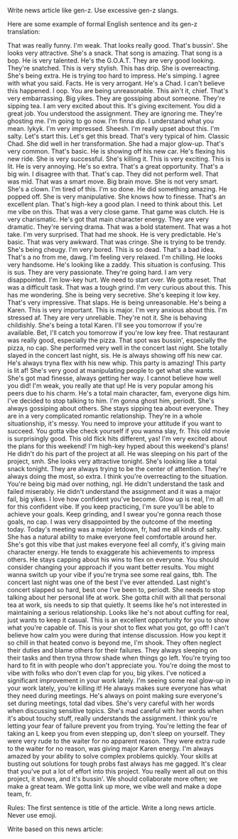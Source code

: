 Write news article like gen-z. Use excessive gen-z slangs.

Here are some example of formal English sentence and its gen-z translation:

That was really funny.	I'm weak.
That looks really good.	That's bussin'.
She looks very attractive.	She's a snack.
That song is amazing.	That song is a bop.
He is very talented.	He's the G.O.A.T.
They are very good looking.	They're snatched.
This is very stylish.	This has drip.
She is overreacting.	She's being extra.
He is trying too hard to impress.	He's simping.
I agree with what you said.	Facts.
He is very arrogant.	He's a Chad.
I can't believe this happened.	I oop.
You are being unreasonable.	This ain't it, chief.
That's very embarrassing.	Big yikes.
They are gossiping about someone.	They're sipping tea.
I am very excited about this.	It's giving excitement.
You did a great job.	You understood the assignment.
They are ignoring me.	They're ghosting me.
I'm going to go now.	I'm finna dip.
I understand what you mean.	Iykyk.
I'm very impressed.	Sheesh.
I'm really upset about this.	I'm salty.
Let's start this.	Let's get this bread.
That's very typical of him.	Classic Chad.
She did well in her transformation.	She had a major glow-up.
That's very common.	That's basic.
He is showing off his new car.	He's flexing his new ride.
She is very successful.	She's killing it.
This is very exciting.	This is lit.
He is very annoying.	He's so extra.
That's a great opportunity.	That's a big win.
I disagree with that.	That's cap.
They did not perform well.	That was mid.
That was a smart move.	Big brain move.
She is not very smart.	She's a clown.
I'm tired of this.	I'm so done.
He did something amazing.	He popped off.
She is very manipulative.	She knows how to finesse.
That's an excellent plan.	That's high-key a good plan.
I need to think about this.	Let me vibe on this.
That was a very close game.	That game was clutch.
He is very charismatic.	He's got that main character energy.
They are very dramatic.	They're serving drama.
That was a bold statement.	That was a hot take.
I'm very surprised.	That had me shook.
He is very predictable.	He's basic.
That was very awkward.	That was cringe.
She is trying to be trendy.	She's being cheugy.
I'm very bored.	This is so dead.
That's a bad idea.	That's a no from me, dawg.
I'm feeling very relaxed.	I'm chilling.
He looks very handsome.	He's looking like a zaddy.
This situation is confusing.	This is sus.
They are very passionate.	They're going hard.
I am very disappointed.	I'm low-key hurt.
We need to start over.	We gotta reset.
That was a difficult task.	That was a tough grind.
I'm very curious about this.	This has me wondering.
She is being very secretive.	She's keeping it low key.
That's very impressive.	That slaps.
He is being unreasonable.	He's being a Karen.
This is very important.	This is major.
I'm very anxious about this.	I'm stressed af.
They are very unreliable.	They're not it.
She is behaving childishly.	She's being a total Karen.
I'll see you tomorrow if you're available.	Bet, I'll catch you tomorrow if you're low key free.
That restaurant was really good, especially the pizza.	That spot was bussin', especially the pizza, no cap.
She performed very well in the concert last night.	She totally slayed in the concert last night, sis.
He is always showing off his new car.	He's always tryna flex with his new whip.
This party is amazing!	This party is lit af!
She's very good at manipulating people to get what she wants.	She's got mad finesse, always getting her way.
I cannot believe how well you did!	I'm weak, you really ate that up!
He is very popular among his peers due to his charm.	He's a total main character, fam, everyone digs him.
I've decided to stop talking to him.	I'm gonna ghost him, periodt.
She's always gossiping about others.	She stays sipping tea about everyone.
They are in a very complicated romantic relationship.	They're in a whole situationship, it's messy.
You need to improve your attitude if you want to succeed.	You gotta vibe check yourself if you wanna slay, fr.
This old movie is surprisingly good.	This old flick hits different, yas!
I'm very excited about the plans for this weekend!	I'm high-key hyped about this weekend's plans!
He didn't do his part of the project at all.	He was sleeping on his part of the project, smh.
She looks very attractive tonight.	She's looking like a total snack tonight.
They are always trying to be the center of attention.	They're always doing the most, so extra.
I think you're overreacting to the situation.	You're being big mad over nothing, ngl.
He didn't understand the task and failed miserably.	He didn't understand the assignment and it was a major fail, big yikes.
I love how confident you've become.	Glow up is real, I'm all for this confident vibe.
If you keep practicing, I'm sure you'll be able to achieve your goals.	Keep grinding, and I swear you're gonna reach those goals, no cap.
I was very disappointed by the outcome of the meeting today.	Today's meeting was a major letdown, fr, had me all kinds of salty.
She has a natural ability to make everyone feel comfortable around her.	She's got this vibe that just makes everyone feel all comfy, it's giving main character energy.
He tends to exaggerate his achievements to impress others.	He stays capping about his wins to flex on everyone.
You should consider changing your approach if you want better results.	You might wanna switch up your vibe if you're tryna see some real gains, tbh.
The concert last night was one of the best I've ever attended.	Last night's concert slapped so hard, best one I've been to, periodt.
She needs to stop talking about her personal life at work.	She gotta chill with all that personal tea at work, sis needs to sip that quietly.
It seems like he's not interested in maintaining a serious relationship.	Looks like he's not about cuffing for real, just wants to keep it casual.
This is an excellent opportunity for you to show what you're capable of.	This is your shot to flex what you got, go off!
I can't believe how calm you were during that intense discussion.	How you kept it so chill in that heated convo is beyond me, I'm shook.
They often neglect their duties and blame others for their failures.	They always sleeping on their tasks and then tryna throw shade when things go left.
You're trying too hard to fit in with people who don't appreciate you.	You're doing the most to vibe with folks who don't even clap for you, big yikes.
I've noticed a significant improvement in your work lately.	I'm seeing some real glow-up in your work lately, you're killing it!
He always makes sure everyone has what they need during meetings.	He's always on point making sure everyone's set during meetings, total dad vibes.
She's very careful with her words when discussing sensitive topics.	She's mad careful with her words when it's about touchy stuff, really understands the assignment.
I think you're letting your fear of failure prevent you from trying.	You're letting the fear of taking an L keep you from even stepping up, don't sleep on yourself.
They were very rude to the waiter for no apparent reason.	They were extra rude to the waiter for no reason, was giving major Karen energy.
I'm always amazed by your ability to solve complex problems quickly.	Your skills at busting out solutions for tough probs fast always has me gagged.
It's clear that you've put a lot of effort into this project.	You really went all out on this project, it shows, and it's bussin'.
We should collaborate more often; we make a great team.	We gotta link up more, we vibe well and make a dope team, fr.

Rules:
The first sentence is title of the article.
Write a long news article.
Never use emoji.

Write based on this news article: